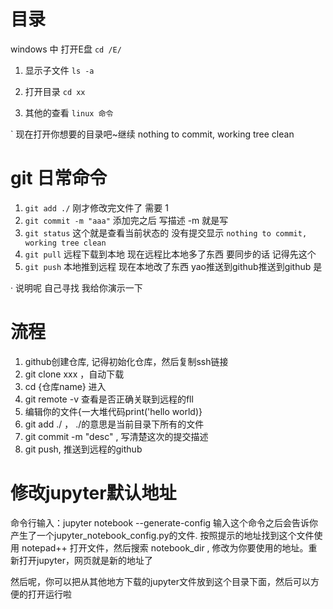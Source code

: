 # 目录
windows 中 打开E盘  `cd /E/`

1. 显示子文件 `ls -a`

2. 打开目录 `cd xx`

3. 其他的查看 `linux 命令`

` 现在打开你想要的目录吧~继续 nothing to commit, working tree clean


# git 日常命令

1. `git add ./` 刚才修改完文件了 需要 1
2. `git commit -m "aaa"`  添加完之后 写描述    -m 就是写
3. `git status`  这个就是查看当前状态的 没有提交显示 `nothing to commit, working tree clean`
4. `git pull`   远程下载到本地  现在远程比本地多了东西 要同步的话 记得先这个  
5. `git push`  本地推到远程    现在本地改了东西 yao推送到github推送到github 是

· 说明呢 自己寻找 我给你演示一下

# 流程
1. github创建仓库, 记得初始化仓库，然后复制ssh链接
2. git clone xxx ，自动下载
3. cd {仓库name} 进入
3. git remote -v 查看是否正确关联到远程的fll
4. 编辑你的文件{一大堆代码print('hello world)} 
5. git add ./ ，  ./的意思是当前目录下所有的文件
6. git commit -m "desc" , 写清楚这次的提交描述
7. git push, 推送到远程的github



# 修改jupyter默认地址
命令行输入：jupyter notebook --generate-config
输入这个命令之后会告诉你产生了一个jupyter_notebook_config.py的文件.
按照提示的地址找到这个文件使用 notepad++ 打开文件，然后搜索 notebook_dir , 修改为你要使用的地址。重新打开jupyter，网页就是新的地址了

然后呢，你可以把从其他地方下载的jupyter文件放到这个目录下面，然后可以方便的打开运行啦



